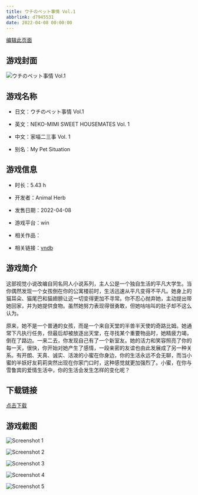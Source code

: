 ```yaml
---
title: ウチのペット事情 Vol.1
abbrlink: d7945531
date: 2022-04-08 00:00:00
---
```

[编辑此页面](https://github.com/ACG-3/ADV3-source/blob/main/source/_posts/%E3%82%A6%E3%83%81%E3%81%AE%E3%83%9A%E3%83%83%E3%83%88%E4%BA%8B%E6%83%85%20Vol.1.md)

## 游戏封面

![ウチのペット事情 Vol.1](https://pan.timero.xyz/d/onedrive/img_lib_001/%E3%82%A6%E3%83%81%E3%81%AE%E3%83%9A%E3%83%83%E3%83%88%E4%BA%8B%E6%83%85%20Vol.1_cover.avif)


## 游戏名称

- 日文：ウチのペット事情 Vol.1
- 英文：NEKO-MIMI SWEET HOUSEMATES Vol. 1
- 中文：家喵二三事 Vol. 1

- 别名：My Pet Situation


## 游戏信息

- 时长：5.43 h
- 开发者：Animal Herb
- 发售日期：2022-04-08
- 游戏平台：win
- 相关作品：

- 相关链接：[vndb](https://vndb.org/v34004)


## 游戏简介

这部视觉小说改编自同名同人小说系列，主人公是一个独自生活的平凡大学生。当你偶然发现一个女孩倒在你的公寓楼前时，生活迅速从平凡变得不平凡。她身上的猫耳朵、猫尾巴和猫翅膀让这一切变得更加不寻常。你不忍心抛弃她，主动提出带她回家，并为她提供食物。虽然她努力表现得很勇敢，但她咕咕叫的肚子却不这么认为。

原来，她不是一个普通的女孩，而是一个来自天堂的半兽半天使的奇路比姆。她通常下凡执行任务，但最后却被放逐出天堂，在寻找某个重要物品时，她精疲力竭，倒在了路边。一来二去，你发现自己有了一个新室友。她的活力和笑容照亮了你的每一天，很快，你开始对她产生了感情，一段亲密的友谊也由此发展成了另一种关系。有开朗、天真、诚实、活泼的小蜜在你身边，你的生活永远不会无聊，而当小蜜的半妖好友莉莉突然出现在你家门口时，这种感觉就更加强烈了。小蜜，在你与雪鲁宾的爱情生活中，你的生活会发生怎样的变化呢？




## 下载链接

[点击下载](https://pan.timero.xyz/onedrive/adv_lib_001/%E3%82%A6%E3%83%81%E3%81%AE%E3%83%9A%E3%83%83%E3%83%88%E4%BA%8B%E6%83%85%20Vol.1)


## 游戏截图


![Screenshot 1](https://pan.timero.xyz/d/onedrive/img_lib_001/%E3%82%A6%E3%83%81%E3%81%AE%E3%83%9A%E3%83%83%E3%83%88%E4%BA%8B%E6%83%85%20Vol.1_Screenshot_1.avif)

![Screenshot 2](https://pan.timero.xyz/d/onedrive/img_lib_001/%E3%82%A6%E3%83%81%E3%81%AE%E3%83%9A%E3%83%83%E3%83%88%E4%BA%8B%E6%83%85%20Vol.1_Screenshot_2.avif)

![Screenshot 3](https://pan.timero.xyz/d/onedrive/img_lib_001/%E3%82%A6%E3%83%81%E3%81%AE%E3%83%9A%E3%83%83%E3%83%88%E4%BA%8B%E6%83%85%20Vol.1_Screenshot_3.avif)

![Screenshot 4](https://pan.timero.xyz/d/onedrive/img_lib_001/%E3%82%A6%E3%83%81%E3%81%AE%E3%83%9A%E3%83%83%E3%83%88%E4%BA%8B%E6%83%85%20Vol.1_Screenshot_4.avif)

![Screenshot 5](https://pan.timero.xyz/d/onedrive/img_lib_001/%E3%82%A6%E3%83%81%E3%81%AE%E3%83%9A%E3%83%83%E3%83%88%E4%BA%8B%E6%83%85%20Vol.1_Screenshot_5.avif)


